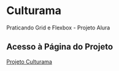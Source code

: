 # Culturama

Praticando Grid e Flexbox - Projeto Alura

## Acesso à Página do Projeto

[Projeto Culturama](https://yapeansa.github.io/culturama/)
